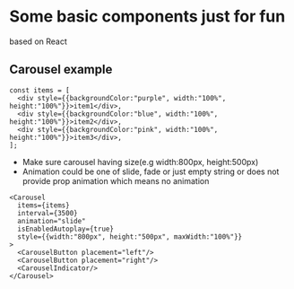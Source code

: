 # Some basic components just for fun
based on React

## Carousel example
```
const items = [
  <div style={{backgroundColor:"purple", width:"100%", height:"100%"}}>item1</div>,
  <div style={{backgroundColor:"blue", width:"100%", height:"100%"}}>item2</div>,
  <div style={{backgroundColor:"pink", width:"100%", height:"100%"}}>item3</div>,
];
```
- Make sure carousel having size(e.g width:800px, height:500px)
- Animation could be one of slide, fade or just empty string or does not provide prop animation which means no animation 
```
<Carousel 
  items={items} 
  interval={3500} 
  animation="slide" 
  isEnabledAutoplay={true} 
  style={{width:"800px", height:"500px", maxWidth:"100%"}}
>
  <CarouselButton placement="left"/>
  <CarouselButton placement="right"/>
  <CarouselIndicator/>
</Carousel>
```
